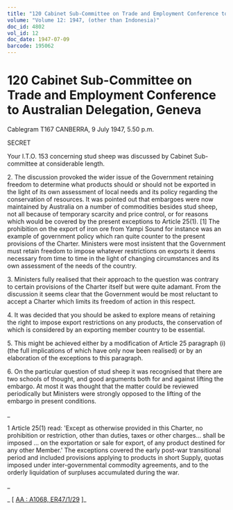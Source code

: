 ```yaml
---
title: "120 Cabinet Sub-Committee on Trade and Employment Conference to Australian Delegation, Geneva"
volume: "Volume 12: 1947, (other than Indonesia)"
doc_id: 4802
vol_id: 12
doc_date: 1947-07-09
barcode: 195062
---
```


# 120 Cabinet Sub-Committee on Trade and Employment Conference to Australian Delegation, Geneva

Cablegram T167 CANBERRA, 9 July 1947, 5.50 p.m.

SECRET

Your I.T.O. 153 concerning stud sheep was discussed by Cabinet Sub-committee at considerable length.

2\. The discussion provoked the wider issue of the Government retaining freedom to determine what products should or should not be exported in the light of its own assessment of local needs and its policy regarding the conservation of resources. It was pointed out that embargoes were now maintained by Australia on a number of commodities besides stud sheep, not all because of temporary scarcity and price control, or for reasons which would be covered by the present exceptions to Article 25(1). [1] The prohibition on the export of iron ore from Yampi Sound for instance was an example of government policy which ran quite counter to the present provisions of the Charter. Ministers were most insistent that the Government must retain freedom to impose whatever restrictions on exports it deems necessary from time to time in the light of changing circumstances and its own assessment of the needs of the country.

3\. Ministers fully realised that their approach to the question was contrary to certain provisions of the Charter itself but were quite adamant. From the discussion it seems clear that the Government would be most reluctant to accept a Charter which limits its freedom of action in this respect.

4\. It was decided that you should be asked to explore means of retaining the right to impose export restrictions on any products, the conservation of which is considered by an exporting member country to be essential.

5\. This might be achieved either by a modification of Article 25 paragraph (i) (the full implications of which have only now been realised) or by an elaboration of the exceptions to this paragraph.

6\. On the particular question of stud sheep it was recognised that there are two schools of thought, and good arguments both for and against lifting the embargo. At most it was thought that the matter could be reviewed periodically but Ministers were strongly opposed to the lifting of the embargo in present conditions.

_

1 Article 25(1) read: 'Except as otherwise provided in this Charter, no prohibition or restriction, other than duties, taxes or other charges... shall be imposed ... on the exportation or sale for export, of any product destined for any other Member.' The exceptions covered the early post-war transitional period and included provisions applying to products in short Supply, quotas imposed under inter-governmental commodity agreements, and to the orderly liquidation of surpluses accumulated during the war.

_

_ [ [AA : A1068, ER47/1/29](http://www.naa.gov.au/cgi-bin/Search?O=I&Number=195062) ]_
